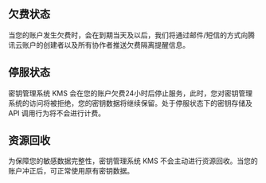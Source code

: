 ## 欠费状态
当您的账户发生欠费时，会在到期当天及以后，我们将通过邮件/短信的方式向腾讯云账户的创建者以及所有协作者推送欠费隔离提醒信息。

## 停服状态
密钥管理系统 KMS 会在您的账户欠费24小时后停止服务，此时，您对密钥管理系统的访问将被拒绝，您的密钥数据将继续保留。处于停服状态下的密钥存储及 API 调用行为将不会进行计费。

## 资源回收
为保障您的敏感数据完整性，密钥管理系统 KMS 不会主动进行资源回收。当您的账户冲正后，可正常使用原有密钥数据。

